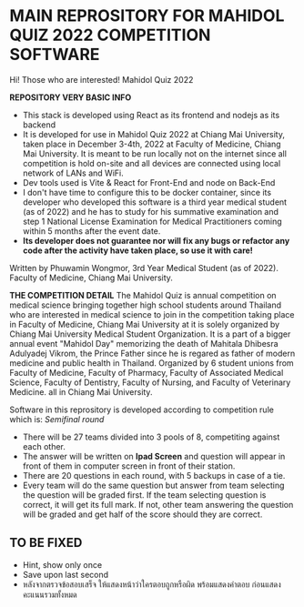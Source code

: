 # MAIN REPROSITORY FOR MAHIDOL QUIZ 2022 COMPETITION SOFTWARE
Hi! Those who are interested!
Mahidol Quiz 2022

**REPOSITORY VERY BASIC INFO**
- This stack is developed using React as its frontend and nodejs as its backend
- It is developed for use in Mahidol Quiz 2022 at Chiang Mai University, taken place in December 3-4th, 2022 at Faculty of Medicine, Chiang Mai University. It is meant to be run locally not on the internet since all competition is hold on-site and all devices are connected using local network of LANs and WiFi.
- Dev tools used is Vite & React for Front-End and node on Back-End
- I don't have time to configure this to be docker container, since its developer who developed this software is a third year medical student (as of 2022) and he has to study for his summative examination and step 1 National License Examination for Medical Practitioners coming within 5 months after the event date.
- **Its developer does not guarantee nor will fix any bugs or refactor any code after the activity have taken place, so use it with care!**

Written by Phuwamin Wongmor, 3rd Year Medical Student (as of 2022).
Faculty of Medicine, Chiang Mai University.

**THE COMPETITION DETAIL**
The Mahidol Quiz is annual competition on medical science bringing together high school students around Thailand who are interested in medical science to join in the competition taking place in Faculty of Medicine, Chiang Mai University at it is solely organized by Chiang Mai University Medical Student Organization.
It is a part of a bigger annual event "Mahidol Day" memorizing the death of Mahitala Dhibesra Adulyadej Vikrom, the Prince Father since he is regared as father of modern medicine and public health in Thailand. Organized by 6 student unions from Faculty of Medicine, Faculty of Pharmacy, Faculty of Associated Medical Science, Faculty of Dentistry, Faculty of Nursing, and Faculty of Veterinary Medicine. all in Chiang Mai University.

Software in this reprository is developed according to competition rule which is:
*Semifinal round*
- There will be 27 teams divided into 3 pools of 8, competiting against each other.
- The answer will be written on **Ipad Screen** and question will appear in front of them in computer screen in front of their station.
- There are 20 questions in each round, with 5 backups in case of a tie.
- Every team will do the same question but answer from team selecting the question will be graded first. If the team selecting question is correct, it will get its full mark. If not, other team answering the question will be graded and get half of the score should they are correct.



## TO BE FIXED
- Hint, show only once
- Save upon last second
- หลังจากตรวจข้อสอบเสร็จ ให้แสดงหน้าว่าใครตอบถูกหรือผิด พร้อมแสดงคำตอบ ก่อนแสดงคะแนนรวมทั้งหมด
